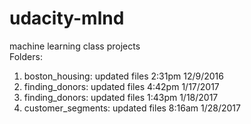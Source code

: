 # udacity-mlnd
machine learning class projects    
Folders:    
1) boston_housing: updated files 2:31pm 12/9/2016     
2) finding_donors: updated files 4:42pm 1/17/2017     
2) finding_donors: updated files 1:43pm 1/18/2017        
3) customer_segments: updated files 8:16am 1/28/2017

